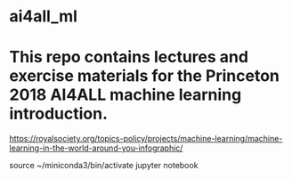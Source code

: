 # ai4all_ml

# This repo contains lectures and exercise materials for the Princeton 2018 AI4ALL machine learning introduction.

https://royalsociety.org/topics-policy/projects/machine-learning/machine-learning-in-the-world-around-you-infographic/

source ~/miniconda3/bin/activate 
jupyter notebook




